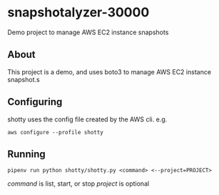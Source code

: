 # snapshotalyzer-30000
Demo project to manage AWS EC2 instance snapshots

## About

This project is a demo, and uses boto3 to manage
AWS EC2 instance snapshot.s

## Configuring

shotty uses the config file created by the
AWS cli. e.g.

`aws configure --profile shotty`

## Running

`pipenv run python shotty/shotty.py <command> <--project=PROJECT>`

*command* is list, start, or stop
*project* is optional
